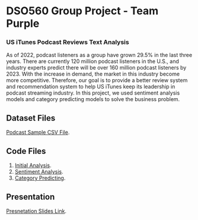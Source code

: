 # DSO560 Group Project - Team Purple
### US iTunes Podcast Reviews Text Analysis
As of 2022, podcast listeners as a group have grown 29.5% in the last three years. There are currently 120 million podcast listeners in the U.S., and industry experts predict there will be over 160 million podcast listeners by 2023.
With the increase in demand, the market in this industry become more competitive. Therefore, our goal is to provide a better review system and recommendation system to help US iTunes keep its leadership in podcast streaming industry. In this project, we used sentiment analysis models and category predicting models to solve the business problem. 

## Dataset Files
[Podcast Sample CSV File](https://github.com/ycmillielin/Natural-language-processing/blob/main/Project/Dataset/podcast_sample.csv.zip).

## Code Files
1. [Initial Analysis](https://github.com/ycmillielin/Natural-language-processing/blob/main/Project/Code/Initial_Analysis.ipynb).
2. [Sentiment Analysis](https://github.com/ycmillielin/Natural-language-processing/blob/main/Project/Code/Sentiment_Analysis_Modelling.ipynb).
3. [Category Predicting](https://github.com/ycmillielin/Natural-language-processing/blob/main/Project/Code/Category_Predicting_using_Reviews.ipynb.ipynb).

## Presentation
[Presnetation Slides Link](https://github.com/enning0814/DSO560/blob/main/NLP_podcast.pdf).
